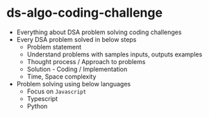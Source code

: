 # ds-algo-coding-challenge

- Everything about DSA problem solving coding challenges
- Every DSA problem solved in below steps
  - Problem statement
  - Understand problems with samples inputs, outputs examples
  - Thought process / Approach to problems
  - Solution - Coding / Implementation
  - Time, Space complexity
- Problem solving using below languages
  - Focus on `Javascript`
  - Typescript
  - Python
